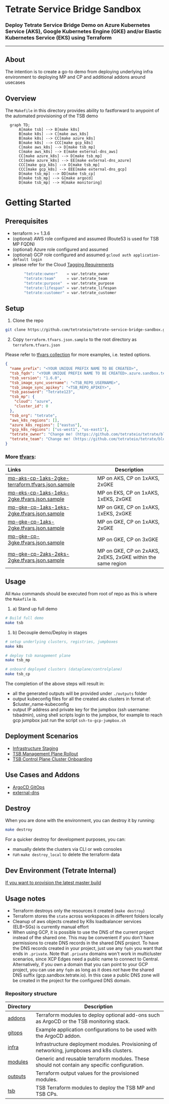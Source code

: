 # Tetrate Service Bridge Sandbox

### Deploy Tetrate Service Bridge Demo on Azure Kubernetes Service (AKS), Google Kubernetes Engine (GKE) and/or Elastic Kubernetes Service (EKS) using Terraform

---

## About

The intention is to create a go-to demo from deploying underlying infra environment to deploying MP and CP and additional addons around usecases

## Overview

The `Makefile` in this directory provides ability to fastforward to anypoint of the automated provisioning of the TSB demo

```mermaid
  graph TD;
      A[make tsb] --> B[make k8s]
      B[make k8s] --> C[make aws_k8s]
      B[make k8s] --> CC[make azure_k8s]
      B[make k8s] --> CCC[make gcp_k8s]
      C[make aws_k8s] --> D[make tsb_mp]
      C[make aws_k8s] --> E[make external-dns_aws]
      CC[make azure_k8s] --> D[make tsb_mp]
      CC[make azure_k8s] --> EE[make external-dns_azure]
      CCC[make gcp_k8s] --> D[make tsb_mp]
      CCC[make gcp_k8s] --> EEE[make external-dns_gcp]
      D[make tsb_mp] --> DD[make tsb_cp]
      D[make tsb_mp] --> G[make argocd]
      D[make tsb_mp] --> H[make monitoring]
```

# Getting Started

## Prerequisites

- terraform >= 1.3.6
- (optional) AWS role configured and assumed (Route53 is used for TSB MP FQDN)
- (optional) Azure role configured and assumed
- (optional) GCP role configured and assumed `gcloud auth application-default login`
- please refer for the Cloud [Tagging Requirements](https://github.com/tetrateio/tetrate/blob/master/cloud/docs/misc/tags.md) 
  ```s
       "tetrate:owner"    = var.tetrate_owner
       "tetrate:team"     = var.tetrate_team
       "tetrate:purpose"  = var.tetrate_purpose
       "tetrate:lifespan" = var.tetrate_lifespan
       "tetrate:customer" = var.tetrate_customer
  ```
## Setup

1. Clone the repo

```bash
git clone https://github.com/tetrateio/tetrate-service-bridge-sandbox.git
```

2. Copy `terraform.tfvars.json.sample` to the root directory as `terraform.tfvars.json`

Please refer to [tfvars collection](/tfvars_collection) for more examples, i.e. tested options.

```json
{
  "name_prefix": "<YOUR UNIQUE PREFIX NAME TO BE CREATED>",
  "tsb_fqdn": "<YOUR UNIQUE PREFIX NAME TO BE CREATED>.azure.sandbox.tetrate.io",
  "tsb_version": "1.6.0",
  "tsb_image_sync_username": "<TSB_REPO_USERNAME>",
  "tsb_image_sync_apikey": "<TSB_REPO_APIKEY>",
  "tsb_password": "Tetrate123",
  "tsb_mp": {
    "cloud": "azure",
    "cluster_id": 0
  },
  "tsb_org": "tetrate",
  "aws_k8s_regions": [],
  "azure_k8s_regions": ["eastus"],
  "gcp_k8s_regions": ["us-west1", "us-east1"],
  "tetrate_owner": "Change me! (https://github.com/tetrateio/tetrate/blob/master/cloud/docs/misc/tags.md)",
  "tetrate_team": "Change me! (https://github.com/tetrateio/tetrate/blob/master/cloud/docs/misc/tags.md)"
}
```

### More [tfvars](/tfvars_collection):

| Links                                                                                                                   | Description                                                 |
| :---------------------------------------------------------------------------------------------------------------------- | ----------------------------------------------------------- |
| [mp-aks-cp-1aks-2gke-terraform.tfvars.json.sample](/tfvars_collection/mp-aks-cp-1aks-2gke-terraform.tfvars.json.sample) | MP on AKS, CP on 1xAKS, 2xGKE                               |
| [mp-eks-cp-1aks-1eks-2gke.tfvars.json.sample](/tfvars_collection/mp-eks-cp-1aks-1eks-2gke.tfvars.json.sample)           | MP on EKS, CP on 1xAKS, 1xEKS, 2xGKE                        |
| [mp-gke-cp-1aks-1eks-2gke.tfvars.json.sample](/tfvars_collection/mp-gke-cp-1aks-1eks-2gke.tfvars.json.sample)           | MP on GKE, CP on 1xAKS, 1xEKS, 2xGKE                        |
| [mp-gke-cp-1aks-2gke.tfvars.json.sample](/tfvars_collection/mp-gke-cp-1aks-2gke.tfvars.json.sample)                     | MP on GKE, CP on 1xAKS, 2xGKE                               |
| [mp-gke-cp-3gke.tfvars.json.sample](/tfvars_collection/mp-gke-cp-3gke.tfvars.json.sample)                               | MP on GKE, CP on 3xGKE                                      |
| [mp-gke-cp-2aks-2eks-2gke.tfvars.json.sample](/tfvars_collection/mp-gke-cp-2aks-2eks-2gke.tfvars.json.sample)            | MP on GKE, CP on 2xAKS, 2xEKS, 2xGKE within the same region |

## Usage

All `Make` commands should be executed from root of repo as this is where the `Makefile` is.

1. a) Stand up full demo

```bash
# Build full demo
make tsb
```

1. b) Decouple demo/Deploy in stages

```bash
# setup underlying clusters, registries, jumpboxes
make k8s

# deploy tsb management plane
make tsb_mp

# onboard deployed clusters (dataplane/controlplane)
make tsb_cp
```

The completion of the above steps will result in:

- all the generated outputs will be provided under `./outputs` folder
- output kubeconfig files for all the created aks clusters in format of: $cluster_name-kubeconfig
- output IP address and private key for the jumpbox (ssh username: tsbadmin), using shell scripts login to the jumpbox, for example to reach gcp jumpbox just run the script `ssh-to-gcp-jumpbox.sh`

## Deployment Scenarios

* [Infrastructure Staging](./infra/README.md)<br>
* [TSB Management Plane Rollout](./tsb/README.md#tsb_mp)<br>
* [TSB Control Plane Cluster Onboarding](./tsb/README.md#tsb_cp)<br>

## Use Cases and Addons

* [ArgoCD GitOps](./addons/README.md#argocd)
* [external-dns](./addons/README.md#external-dns)

## Destroy

When you are done with the environment, you can destroy it by running:

```bash
make destroy
```

For a quicker destroy for development purposes, you can:

- manually delete the clusters via CLI or web consoles 
- run `make destroy_local` to delete the terraform data

## Dev Environment (Tetrate Internal)

[If you want to provision the latest master build](./DEVELOPMENT_BUILD.md)

## Usage notes

- Terraform destroys only the resources it created (`make destroy`)
- Terraform stores the `state` across workspaces in different folders locally
- Cleanup of aws objects created by K8s loadbalancer services (ELB+SGs) is currently manual effort
- When using GCP, it is possible to use the DNS of the current project instead of the shared one. This may
  be convenient if you don't have permissions to create DNS records in the shared DNS project. To have the
  DNS records created in your project, just use any `fqdn` you want that ends in `.private`. Note that
  `.private` domains won't work in multicluster scenarios, since XCP Edges need a public name to connect to
  Central.
  Alternatively, if you own a domain that you can point to your GCP project, you can use any `fqdn` as long
  as it does _not_ have the shared DNS suffix (gcp.sandbox.tetrate.io). In this case a public DNS zone will be
  created in the project for the configured DNS domain.

### Repository structure

| Directory | Description |
| --------- | ----------- |
| [addons](addons) | Terraform modules to deploy optional add-ons such as ArgoCD or the TSB monitoring stack. |
| [gitops](gitops) | Example application configurations to be used with the ArgoCD addon. |
| [infra](infra) | Infrastructure deployment modules. Provisioning of networking, jumpboxes and k8s clusters. |
| [modules](modules) | Generic and reusable terraform modules. These should not contain any specific configuration. |
| [outputs](outputs) | Terraform output values for the provisioned modules. |
| [tsb](tsb) | TSB Terraform modules to deploy the TSB MP and TSB CPs. |
